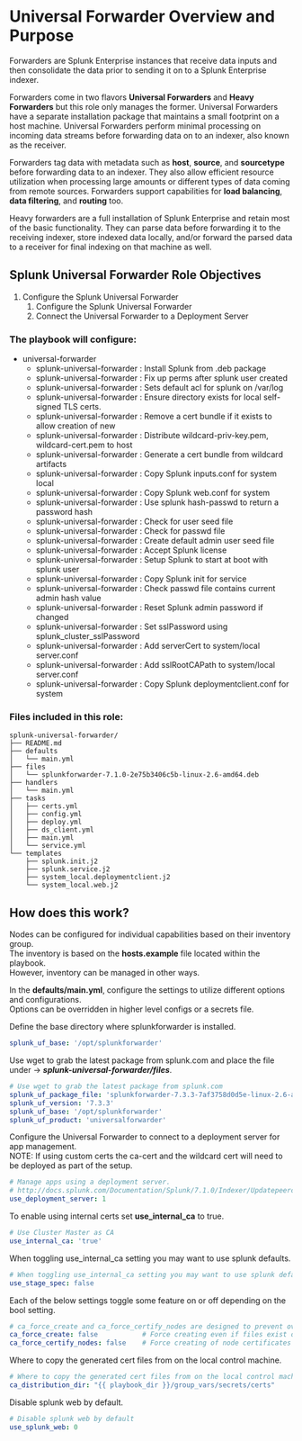 # Universal Forwarder Overview and Purpose

Forwarders are Splunk Enterprise instances that receive data inputs and then consolidate the data prior to sending it on to a Splunk Enterprise indexer.

Forwarders come in two flavors **Universal Forwarders** and **Heavy Forwarders** but this role only manages the former.
Universal Forwarders have a separate installation package that maintains a small footprint on a host machine.
Universal Forwarders perform minimal processing on incoming data streams before forwarding data on to an indexer, also known as the receiver.

Forwarders tag data with metadata such as **host**, **source**, and **sourcetype** before forwarding data to an indexer.
They also allow efficient resource utilization when processing large amounts or different types of data coming from remote sources.
Forwarders support capabilities for **load balancing**, **data filtering**, and **routing** too.

Heavy forwarders are a full installation of Splunk Enterprise and retain most of the basic functionality.
They can parse data before forwarding it to the receiving indexer, store indexed data locally, and/or forward the parsed data to a receiver for final indexing on that machine as well.

## Splunk Universal Forwarder Role Objectives

1. Configure the Splunk Universal Forwarder
    1. Configure the Splunk Universal Forwarder
    2. Connect the Universal Forwarder to a Deployment Server

### The playbook will configure:
  - universal-forwarder
    - splunk-universal-forwarder : Install Splunk from .deb package
    - splunk-universal-forwarder : Fix up perms after splunk user created
    - splunk-universal-forwarder : Sets default acl for splunk on /var/log
    - splunk-universal-forwarder : Ensure directory exists for local self-signed TLS certs.
    - splunk-universal-forwarder : Remove a cert bundle if it exists to allow creation of new
    - splunk-universal-forwarder : Distribute wildcard-priv-key.pem, wildcard-cert.pem to host
    - splunk-universal-forwarder : Generate a cert bundle from wildcard artifacts
    - splunk-universal-forwarder : Copy Splunk inputs.conf for system local
    - splunk-universal-forwarder : Copy Splunk web.conf for system
    - splunk-universal-forwarder : Use splunk hash-passwd to return a password hash
    - splunk-universal-forwarder : Check for user seed file
    - splunk-universal-forwarder : Check for passwd file
    - splunk-universal-forwarder : Create default admin user seed file
    - splunk-universal-forwarder : Accept Splunk license
    - splunk-universal-forwarder : Setup Splunk to start at boot with splunk user
    - splunk-universal-forwarder : Copy Splunk init for service
    - splunk-universal-forwarder : Check passwd file contains current admin hash value
    - splunk-universal-forwarder : Reset Splunk admin password if changed
    - splunk-universal-forwarder : Set sslPassword using splunk_cluster_sslPassword
    - splunk-universal-forwarder : Add serverCert to system/local server.conf
    - splunk-universal-forwarder : Add sslRootCAPath to system/local server.conf
    - splunk-universal-forwarder : Copy Splunk deploymentclient.conf for system

### Files included in this role:

    splunk-universal-forwarder/
    ├── README.md
    ├── defaults
    │   └── main.yml
    ├── files
    │   └── splunkforwarder-7.1.0-2e75b3406c5b-linux-2.6-amd64.deb
    ├── handlers
    │   └── main.yml
    ├── tasks
    │   ├── certs.yml
    │   ├── config.yml
    │   ├── deploy.yml
    │   ├── ds_client.yml
    │   ├── main.yml
    │   └── service.yml
    └── templates
        ├── splunk.init.j2
        ├── splunk.service.j2
        ├── system_local.deploymentclient.j2
        └── system_local.web.j2

## How does this work?

Nodes can be configured for individual capabilities based on their inventory group.  
The inventory is based on the **hosts.example** file located within the playbook.  
However, inventory can be managed in other ways.

In the **defaults/main.yml**, configure the settings to utilize different options and configurations.  
Options can be overridden in higher level configs or a secrets file.

Define the base directory where splunkforwarder is installed.
```yaml
splunk_uf_base: '/opt/splunkforwarder'
```

Use wget to grab the latest package from splunk.com and place the file under -> ***splunk-universal-forwarder/files***.
```yaml
# Use wget to grab the latest package from splunk.com
splunk_uf_package_file: 'splunkforwarder-7.3.3-7af3758d0d5e-linux-2.6-amd64.deb'
splunk_uf_version: '7.3.3'
splunk_uf_base: '/opt/splunkforwarder'
splunk_uf_product: 'universalforwarder'
```

Configure the Universal Forwarder to connect to a deployment server for app management.  
NOTE: If using custom certs the ca-cert and the wildcard cert will need to be deployed as part of the setup.
```yaml
# Manage apps using a deployment server.
# http://docs.splunk.com/Documentation/Splunk/7.1.0/Indexer/Updatepeerconfigurations
use_deployment_server: 1
```

To enable using internal certs set **use_internal_ca** to true.
```yaml
# Use Cluster Master as CA
use_internal_ca: 'true'
```

When toggling use_internal_ca setting you may want to use splunk defaults.
```yaml
# When toggling use_internal_ca setting you may want to use splunk defaults
use_stage_spec: false
```

Each of the below settings toggle some feature on or off depending on the bool setting.
```yaml
# ca_force_create and ca_force_certify_nodes are designed to prevent overriding of existing certificates !
ca_force_create: false           # Force creating even if files exist on the node
ca_force_certify_nodes: false    # Force creating of node certificates
```

Where to copy the generated cert files from on the local control machine.
```yaml
# Where to copy the generated cert files from on the local control machine
ca_distribution_dir: "{{ playbook_dir }}/group_vars/secrets/certs"
```
Disable splunk web by default.
```yaml
# Disable splunk web by default
use_splunk_web: 0
```